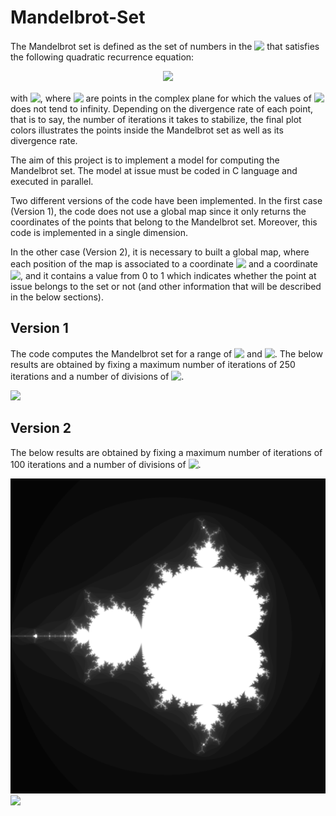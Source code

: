 # Mandelbrot-Set

The Mandelbrot set is defined as the set of numbers in the <!-- $\mathcal{R}^2$ --> <img style="transform: translateY(0.1em); background: white;" src="https://render.githubusercontent.com/render/math?math=%5Cmathcal%7BR%7D%5E2"> that satisfies the following quadratic recurrence equation:

<!-- $$
Z_{ n+1 } = Z_n + C
$$ --> 

<div align="center"><img style="background: white;" src="https://render.githubusercontent.com/render/math?math=Z_%7B%20n%2B1%20%7D%20%3D%20Z_n%20%2B%20C"></div>

with <!-- $z_0=C$ --> <img style="transform: translateY(0.1em); background: white;" src="https://render.githubusercontent.com/render/math?math=z_0%3DC">, where <!-- $C$ --> <img style="transform: translateY(0.1em); background: white;" src="https://render.githubusercontent.com/render/math?math=C"> are points in the complex plane for which the values of <!-- $Z_n$ --> <img style="transform: translateY(0.1em); background: white;" src="https://render.githubusercontent.com/render/math?math=Z_n"> does not tend to infinity. Depending on the divergence rate of each point, that is to say, the number of iterations it takes to stabilize, the final plot colors illustrates the points inside the Mandelbrot set as well as its divergence rate.

The aim of this project is to implement a model for computing the Mandelbrot set. The model at issue must be coded in C language and executed in parallel.

Two different versions of the code have been implemented. In the first case (Version 1), the code does not use a global map since it only returns the coordinates of the points that belong to the Mandelbrot set. Moreover, this code is implemented in a single dimension.

In the other case (Version 2), it is necessary to built a global map, where each position of the map is associated to a coordinate <!-- $X$ --> <img style="transform: translateY(0.1em); background: white;" src="https://render.githubusercontent.com/render/math?math=X"> and a coordinate <!-- $Y$ --> <img style="transform: translateY(0.1em); background: white;" src="https://render.githubusercontent.com/render/math?math=Y">, and it contains a value from 0 to 1 which indicates whether the point at issue belongs to the set or not (and other information that will be described in the below sections).


## Version 1
The code computes the Mandelbrot set for a range of <!-- $x \in [-2, 1.5]$ --> <img style="transform: translateY(0.1em); background: white;" src="https://render.githubusercontent.com/render/math?math=x%20%5Cin%20%5B-2%2C%201.5%5D"> and <!-- $y \in [-1.5 1.5]$ --> <img style="transform: translateY(0.1em); background: white;" src="https://render.githubusercontent.com/render/math?math=y%20%5Cin%20%5B-1.5%201.5%5D">. The below results are obtained by fixing a maximum number of iterations of 250 iterations and a number of divisions of <!-- $1E4 \times 1E4$ --> <img style="transform: translateY(0.1em); background: white;" src="https://render.githubusercontent.com/render/math?math=1E4%20%5Ctimes%201E4">.

<img src="img/Mandelbrot_1D.png" width="750">


## Version 2

The below results are obtained by fixing a maximum number of iterations of 100 iterations and a number of divisions of <!-- $1E4 \times 1E4$ --> <img style="transform: translateY(0.1em); background: white;" src="https://render.githubusercontent.com/render/math?math=1E4%20%5Ctimes%201E4">.

<img src="img/Mandelbrot_BW.png" width="750">
<img src="img/Mandelbrot_JET.png" width="750">
